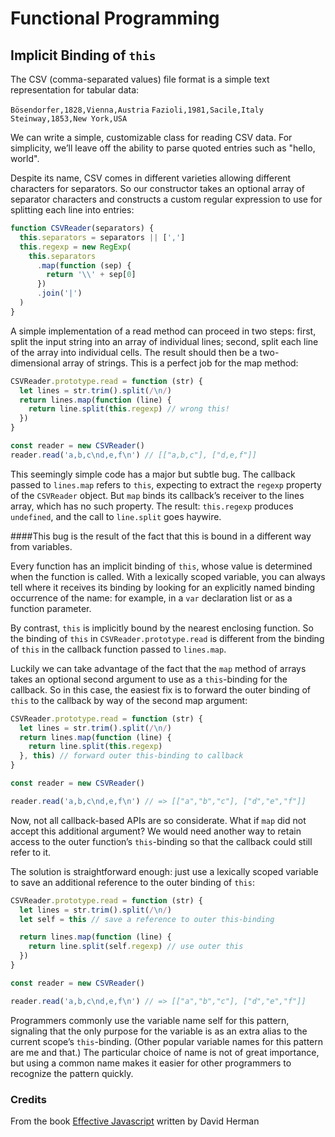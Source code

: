 # Functional Programming

## Implicit Binding of `this`

The CSV (comma-separated values) file format is a simple text representation for tabular data:

`Bösendorfer,1828,Vienna,Austria`
`Fazioli,1981,Sacile,Italy`
`Steinway,1853,New York,USA`

We can write a simple, customizable class for reading CSV data. For simplicity, we’ll leave off the ability to parse quoted entries such as "hello, world".

Despite its name, CSV comes in different varieties allowing different characters for separators. So our constructor takes an optional array of separator characters and constructs a custom regular expression to use for splitting each line into entries:

```js
function CSVReader(separators) {
  this.separators = separators || [',']
  this.regexp = new RegExp(
    this.separators
      .map(function (sep) {
        return '\\' + sep[0]
      })
      .join('|')
  )
}
```

A simple implementation of a read method can proceed in two steps: first, split the input string into an array of individual lines; second, split each line of the array into individual cells. The result should then be a two-dimensional array of strings. This is a perfect job for the map method:

```js
CSVReader.prototype.read = function (str) {
  let lines = str.trim().split(/\n/)
  return lines.map(function (line) {
    return line.split(this.regexp) // wrong this!
  })
}

const reader = new CSVReader()
reader.read('a,b,c\nd,e,f\n') // [["a,b,c"], ["d,e,f"]]
```

This seemingly simple code has a major but subtle bug. The callback passed to `lines.map` refers to `this`, expecting to extract the `regexp` property of the `CSVReader` object. But `map` binds its callback’s receiver to the lines array, which has no such property. The result: `this.regexp` produces `undefined`, and the call to `line.split` goes haywire.

####This bug is the result of the fact that this is bound in a different way from variables.

Every function has an implicit binding of `this`, whose value is determined when the function is called. With a lexically scoped variable, you can always tell where it receives its binding by looking for an explicitly named binding occurrence of the name: for example, in a `var` declaration list or as a function parameter.

By contrast, `this` is implicitly bound by the nearest enclosing function. So the binding of `this` in `CSVReader.prototype.read` is different from the binding of `this` in the callback function passed to `lines.map`.

Luckily we can take advantage of the fact that the `map` method of arrays takes an optional
second argument to use as a `this`-binding for the callback. So in this case, the easiest fix is to forward the outer binding of `this` to the callback by way of the second map argument:

```js
CSVReader.prototype.read = function (str) {
  let lines = str.trim().split(/\n/)
  return lines.map(function (line) {
    return line.split(this.regexp)
  }, this) // forward outer this-binding to callback
}

const reader = new CSVReader()

reader.read('a,b,c\nd,e,f\n') // => [["a","b","c"], ["d","e","f"]]
```

Now, not all callback-based APIs are so considerate. What if `map` did not accept this additional argument? We would need another way to retain access to the outer function’s `this`-binding so that the callback could still refer to it.

The solution is straightforward enough: just use a lexically scoped variable to save an additional reference to the outer binding of `this`:

```js
CSVReader.prototype.read = function (str) {
  let lines = str.trim().split(/\n/)
  let self = this // save a reference to outer this-binding

  return lines.map(function (line) {
    return line.split(self.regexp) // use outer this
  })
}

const reader = new CSVReader()

reader.read('a,b,c\nd,e,f\n') // => [["a","b","c"], ["d","e","f"]]
```

Programmers commonly use the variable name self for this pattern, signaling that the only purpose for the variable is as an extra alias to the current scope’s `this`-binding. (Other popular variable names for this pattern are me and that.) The particular choice of name is not of great importance, but using a common name makes it easier for other programmers to recognize the pattern quickly.

### Credits

From the book [Effective Javascript](https://www.amazon.com/Effective-JavaScript-Specific-Software-Development/dp/0321812182) written by David Herman
